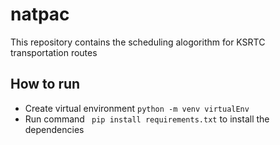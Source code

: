 # natpac
This repository contains the scheduling alogorithm for KSRTC transportation routes

## How to run
- Create virtual environment ` python -m venv virtualEnv `
- Run command ` pip install requirements.txt` to install the dependencies
